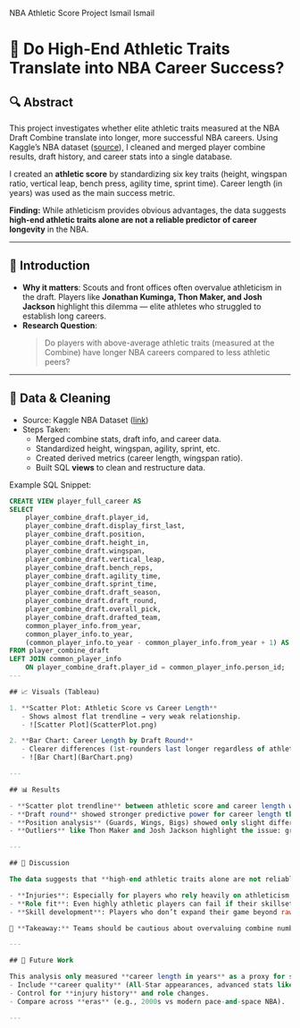 
NBA Athletic Score Project Ismail Ismail
# 🏀 Do High-End Athletic Traits Translate into NBA Career Success?

## 🔍 Abstract  
This project investigates whether elite athletic traits measured at the NBA Draft Combine translate into longer, more successful NBA careers. Using Kaggle’s NBA dataset ([source](https://www.kaggle.com/datasets/wyattowalsh/basketball/data)), I cleaned and merged player combine results, draft history, and career stats into a single database.  

I created an **athletic score** by standardizing six key traits (height, wingspan ratio, vertical leap, bench press, agility time, sprint time). Career length (in years) was used as the main success metric.  

**Finding:** While athleticism provides obvious advantages, the data suggests **high-end athletic traits alone are not a reliable predictor of career longevity** in the NBA.  

---

## 🏀 Introduction  
- **Why it matters**: Scouts and front offices often overvalue athleticism in the draft. Players like **Jonathan Kuminga, Thon Maker, and Josh Jackson** highlight this dilemma — elite athletes who struggled to establish long careers.  
- **Research Question**:  
  > Do players with above-average athletic traits (measured at the Combine) have longer NBA careers compared to less athletic peers?  

---

## 📂 Data & Cleaning  
- Source: Kaggle NBA Dataset ([link](https://www.kaggle.com/datasets/wyattowalsh/basketball/data))  
- Steps Taken:  
  - Merged combine stats, draft info, and career data.  
  - Standardized height, wingspan, agility, sprint, etc.  
  - Created derived metrics (career length, wingspan ratio).  
  - Built SQL **views** to clean and restructure data.  

Example SQL Snippet:  
```sql
CREATE VIEW player_full_career AS
SELECT
    player_combine_draft.player_id,
    player_combine_draft.display_first_last,
    player_combine_draft.position,
    player_combine_draft.height_in,
    player_combine_draft.wingspan,
    player_combine_draft.vertical_leap,
    player_combine_draft.bench_reps,
    player_combine_draft.agility_time,
    player_combine_draft.sprint_time,
    player_combine_draft.draft_season,
    player_combine_draft.draft_round,
    player_combine_draft.overall_pick,
    player_combine_draft.drafted_team,
    common_player_info.from_year,
    common_player_info.to_year,
    (common_player_info.to_year - common_player_info.from_year + 1) AS career_length_years
FROM player_combine_draft
LEFT JOIN common_player_info
    ON player_combine_draft.player_id = common_player_info.person_id;
---

## 📈 Visuals (Tableau)  

1. **Scatter Plot: Athletic Score vs Career Length**  
   - Shows almost flat trendline → very weak relationship.  
   - ![Scatter Plot](ScatterPlot.png)  

2. **Bar Chart: Career Length by Draft Round**  
   - Clearer differences (1st-rounders last longer regardless of athleticism).  
   - ![Bar Chart](BarChart.png)  

---

## 📊 Results  

- **Scatter plot trendline** between athletic score and career length was nearly flat (R² ≈ close to 0).  
- **Draft round** showed stronger predictive power for career length than athletic traits.  
- **Position analysis** (Guards, Wings, Bigs) showed only slight differences — not driven by athletic score.  
- **Outliers** like Thon Maker and Josh Jackson highlight the issue: great athletes who didn’t last long in the league.  

---

## 💬 Discussion  

The data suggests that **high-end athletic traits alone are not reliable predictors of NBA career longevity**. While athleticism clearly provides an advantage in getting drafted, other factors seem to matter more for sustaining a career:  

- **Injuries**: Especially for players who rely heavily on athleticism, injuries can shorten careers quickly.  
- **Role fit**: Even highly athletic players can fail if their skillset doesn’t match team needs or if their position becomes less valued.  
- **Skill development**: Players who don’t expand their game beyond raw athleticism often see their careers cut short.  

📌 **Takeaway:** Teams should be cautious about overvaluing combine numbers without considering role adaptability, basketball IQ, and injury risk.  

---

## 🔮 Future Work  

This analysis only measured **career length in years** as a proxy for success. Future extensions could:  
- Include **career quality** (All-Star appearances, advanced stats like WS/48 or BPM).  
- Control for **injury history** and role changes.  
- Compare across **eras** (e.g., 2000s vs modern pace-and-space NBA).  

---
